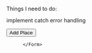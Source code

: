 Things I need to do:

implement catch error handling



<Form >
            <Row >
              <Col >
                <Form.Control
                  type="text"
                  ref={this.googleField}
                  name="city"
                  placeholder="Enter a city or region" 
                />
              </Col>
              <Col > 
              <Button variant="outline-warning" onClick={this.handleSubmit}>Add Place</Button>
              </Col>
              </Row>
            
          </Form>
